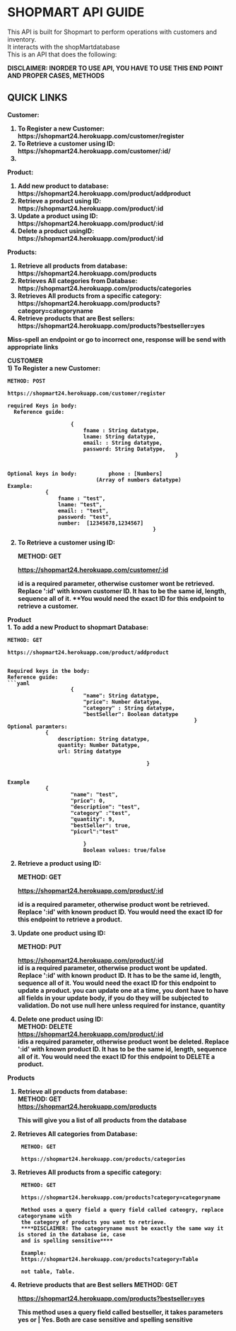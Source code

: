 <h1>SHOPMART API GUIDE </h1>
<p1>This API is built for Shopmart to perform operations with customers and inventory.<br />
It interacts with the shopMartdatabase<br />
This is an API that does the following: <br />

**DISCLAIMER: INORDER TO USE API, YOU HAVE TO USE THIS END POINT AND PROPER CASES, METHODS** </p1>


<h2>QUICK LINKS</h2>
<b>Customer:<b> </br>
<ol>
<li>To Register a new Customer: https://shopmart24.herokuapp.com/customer/register</li>
<li>To Retrieve a customer using ID: https://shopmart24.herokuapp.com/customer/:id/<li>
</ol>

Product: <br />
<ol>
<li>Add new product to database: https://shopmart24.herokuapp.com/product/addproduct</li>
<li>Retrieve a product using ID:  https://shopmart24.herokuapp.com/product/:id</li>
<li>Update a product using ID: https://shopmart24.herokuapp.com/product/:id</li>
<li>Delete a product usingID: https://shopmart24.herokuapp.com/product/:id</li>
</ol>

Products:<br />
<ol>
<li>Retrieve all products from database: https://shopmart24.herokuapp.com/products</li>
<li>Retrieves All categories from Database: https://shopmart24.herokuapp.com/products/categories</li>
<li>Retrieves All products from a specific category: https://shopmart24.herokuapp.com/products?category=categoryname</li>
<li>Retrieve products that are Best sellers: https://shopmart24.herokuapp.com/products?bestseller=yes</li>
</ol>



**Miss-spell an endpoint or go to incorrect one, response will be send with appropriate links**


<b>CUSTOMER</b> </br>
<p2> 1) To Register a new Customer: 
  
    METHOD: POST

    https://shopmart24.herokuapp.com/customer/register

    required Keys in body: 
      Reference guide:
               
                        {
                            fname : String datatype, 
                            lname: String datatype,
                            email: : String datatype, 
                            password: String Datatype,
                                                         }
            

    Optional keys in body:          phone : [Numbers] 
                                (Array of numbers datatype) 
    Example:
                {
                    fname : "test", 
                    lname: "test",
                    email: : "test",
                    password: "test",
                    number:  [12345678,1234567]
                                                  }

2. To Retrieve a customer using ID:
    
    METHOD: GET

    https://shopmart24.herokuapp.com/customer/:id

    id is a required parameter, otherwise customer wont be retrieved.
    Replace ':id' with known customer ID. It has to be the same id, length, sequence all of it.
    **You would need the exact ID for this endpoint to retrieve a customer.
</p2>
<b>Product</b> </br>
<p2>
1. To add a new Product to shopmart Database:
    
    METHOD: GET

    https://shopmart24.herokuapp.com/product/addproduct
  

    Required keys in the body:
    Reference guide:
    ```yaml
                        {
                            "name": String datatype,
                            "price": Number datatype,
                            "category" : String datatype,
                            "bestSeller": Boolean datatype 
                                                               }
    Optional paramters:
                {
                    description: String datatype,
                    quantity: Number Datatype,
                    url: String datatype

                                                }
                  

    Example
                {
                        "name": "test", 
                        "price": 0,
                        "description": "test", 
                        "category" :"test", 
                        "quantity": 9,
                        "bestSeller": true, 
                        "picurl":"test" 

                            }
                            Boolean values: true/false

2. Retrieve a product using ID:
    
    METHOD: GET

    https://shopmart24.herokuapp.com/product/:id

    id is a required parameter, otherwise product wont be retrieved.
    Replace ':id' with known product ID.
    **You would need the exact ID for this endpoint to retrieve a product.**


3. Update one product using ID:
    
    METHOD: PUT

    https://shopmart24.herokuapp.com/product/:id </br>
    id is a required parameter, otherwise product wont be updated.
    Replace ':id' with known product ID. It has to be the same id, length, sequence all of it.
    <b>You would need the exact ID for this endpoint to update a product.
    you can update one at a time, you dont have to have all fields in your update body,
     if you do they will be subjected to validation. Do not use null here unless required for instance, quantity</b>


4. Delete one product using ID:</br>
     METHOD: DELETE</br>
        https://shopmart24.herokuapp.com/product/:id </br>
    idis a required parameter, otherwise product wont be deleted.
    Replace ':id' with known product ID. It has to be the same id, length, sequence all of it.
    <b>You would need the exact ID for this endpoint to DELETE a product.</b>
    </p2>

<b>Products</b> </br>
<p2>
1. Retrieve all products from database:</br>
    METHOD: GET</br>
    https://shopmart24.herokuapp.com/products
        
    
    
    This will give you a list of all products from the database



2. Retrieves All categories from Database:
        
        METHOD: GET

        https://shopmart24.herokuapp.com/products/categories

3. Retrieves All products from a specific category:
    
        METHOD: GET
        
        https://shopmart24.herokuapp.com/products?category=categoryname

        Method uses a query field a query field called cateogry, replace categoryname with 
        the category of products you want to retrieve.
        ****DISCLAIMER: The categoryname must be exactly the same way it is stored in the database ie, case 
        and is spelling sensitive****

        Example:
        https://shopmart24.herokuapp.com/products?category=Table

        not table, Table.

4. Retrieve products that are Best sellers
    METHOD: GET
    
    https://shopmart24.herokuapp.com/products?bestseller=yes


    This method uses a query field called bestseller, it takes parameters yes or | Yes.
    **Both are case sensitive and spelling sensitive**

</p2>

 

